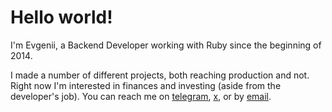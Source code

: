 # Hello world!

I'm Evgenii, a Backend Developer working with Ruby since the beginning of 2014.

I made a number of different projects, both reaching production and not. Right now I'm interested in finances and investing (aside from the developer's job). You can reach me on [telegram](https://t.me/Freika), [x]([https://twitter.com/itsok2befrey](https://x.com/freymakesstuff)), or by [email](mailto:iamfrey@gmail.com).
